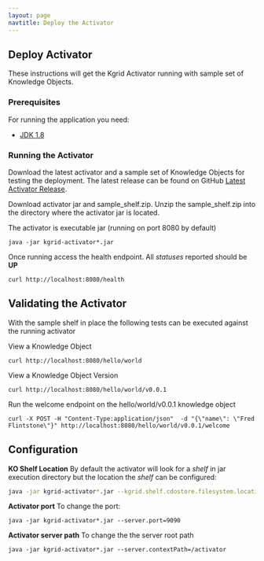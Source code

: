 ```yaml
---
layout: page
navtitle: Deploy the Activator
---
```

## Deploy Activator

These instructions will get the Kgrid Activator running with sample set of Knowledge Objects.

### Prerequisites
For running the application you need:

- [JDK 1.8](http://www.oracle.com/technetwork/java/javase/downloads/jdk8-downloads-2133151.html)

### Running the Activator
Download the latest activator and a sample set of Knowledge Objects for testing the deployment. 
The latest release can be found on GitHub [Latest Activator Release](https://github.com/kgrid/kgrid-activator/releases/latest).

Download activator jar and sample_shelf.zip.  Unzip the sample_shelf.zip into the directory where the activator jar is located.

The activator is executable jar (running on port 8080 by default)

```java -jar kgrid-activator*.jar ```

Once running access the health endpoint. All _statuses_ reported should be **UP**

```curl http://localhost:8080/health```

## Validating the Activator 

With the sample shelf in place the following tests can be executed against the running activator

View a Knowledge Object

```curl http://localhost:8080/hello/world```

View a Knowledge Object Version

```curl http://localhost:8080/hello/world/v0.0.1```

Run the welcome endpoint on the hello/world/v0.0.1 knowledge object

```curl -X POST -H "Content-Type:application/json"  -d "{\"name\": \"Fred Flintstone\"}" http://localhost:8080/hello/world/v0.0.1/welcome```

## Configuration

**KO Shelf Location**
By default the activator will look for a _shelf_ in jar execution directory but the location the _shelf_ can be configured:

```bash
java -jar kgrid-activator*.jar --kgrid.shelf.cdostore.filesystem.location=//data/myshelf
```

**Activator port** 
To change the port:

```java -jar kgrid-activator*.jar --server.port=9090```

**Activator server path** 
To change the the server root path

```java -jar kgrid-activator*.jar --server.contextPath=/activator```